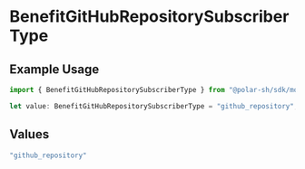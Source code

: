 # BenefitGitHubRepositorySubscriberType

## Example Usage

```typescript
import { BenefitGitHubRepositorySubscriberType } from "@polar-sh/sdk/models/components";

let value: BenefitGitHubRepositorySubscriberType = "github_repository";
```

## Values

```typescript
"github_repository"
```